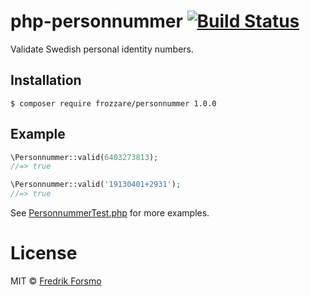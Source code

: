 # php-personnummer [![Build Status](https://travis-ci.org/frozzare/php-personnummer.svg?branch=master)](https://travis-ci.org/frozzare/php-personnummer)

Validate Swedish personal identity numbers.

## Installation

```
$ composer require frozzare/personnummer 1.0.0
```

## Example

```php
\Personnummer::valid(6403273813);
//=> true

\Personnummer::valid('19130401+2931');
//=> true
```

See [PersonnummerTest.php](tests/PersonnummerTest.php) for more examples.

# License

MIT © [Fredrik Forsmo](https://github.com/frozzare)
